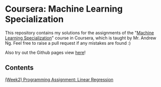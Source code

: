 # Coursera: Machine Learning Specialization

This repository contains my solutions for the assignments of the "[Machine Learning Specialization](https://www.coursera.org/specializations/machine-learning-introduction)" course in Coursera, which is taught by Mr. Andrew Ng. Feel free to raise a pull request if any mistakes are found :)

Also try out the Github pages view [here](http://kamanphoebe.github.io/Coursera-MachineLearning)! 

## Contents
[(Week2) Programming Assignment: Linear Regression](./Week2.md)
